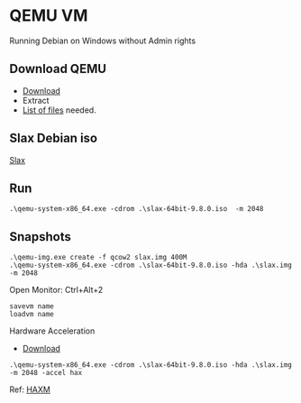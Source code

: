 # QEMU VM

Running Debian on Windows without Admin rights

Download QEMU
-
* [Download](https://qemu.weilnetz.de/w64/)
* Extract
* [List of files](https://github.com/EN10/QEMU-VM/blob/master/filelist.txt) needed.    

Slax Debian iso
-
[Slax](https://www.slax.org/#purchase)

Run
-
    .\qemu-system-x86_64.exe -cdrom .\slax-64bit-9.8.0.iso  -m 2048
 
 Snapshots
-
    .\qemu-img.exe create -f qcow2 slax.img 400M
    .\qemu-system-x86_64.exe -cdrom .\slax-64bit-9.8.0.iso -hda .\slax.img -m 2048
    
Open Monitor:	Ctrl+Alt+2
    
    savevm name
    loadvm name

Hardware Acceleration

*    [Download](https://github.com/intel/haxm/releases)

    .\qemu-system-x86_64.exe -cdrom .\slax-64bit-9.8.0.iso -hda .\slax.img -m 2048 -accel hax

Ref:      [HAXM](https://www.qemu.org/2017/11/22/haxm-usage-windows)  
